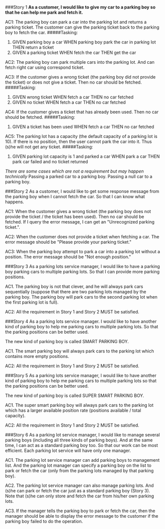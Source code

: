 ###Story 1
**As a customer, I would like to give my car to a parking boy so that he can help me park and fetch it.**

AC1: 
The parking boy can park a car into the parking lot and returns a parking ticket. 
The customer can give the parking ticket back to the parking boy to fetch the car.
#####Tasking:
1. GIVEN parking boy a car WHEN parking boy park the car in parking lot THEN return a ticket
2. GIVEN a parking ticket WHEN fetch the car THEN get the car


AC2:
 The parking boy can park multiple cars into the parking lot. 
 And can fetch right car using correspond ticket.
 
AC3:
 If the customer gives a wrong ticket (the parking boy did not provide the ticket) or does not give a ticket. 
 Then no car should be fetched.
 #####Tasking:
 1. GIVEN wrong ticket WHEN fetch a car THEN no car fetched
 2. GIVEN no ticket WHEN fetch a car THEN no car fetched
 
AC4: 
If the customer gives a ticket that has already been used. 
Then no car should be fetched.
#####Tasking:
 1. GIVEN a ticket has been used WHEN fetch a car THEN no car fetched

AC5:
The parking lot has a capacity (the default capacity of a parking lot is 10). 
If there is no position, then the user cannot park the car into it. 
Thus (s)he will not get any ticket.
#####Tasking:
 1. GIVEN parking lot capacity is 1 and parked a car WHEN park a car THEN park car failed and no ticket returned

*There are some cases which are not a requirement but may happen technically*
Passing a parked car to a parking boy.
Passing a null car to a parking boy.


###Story 2
As a customer, I would like to get some response message from the parking boy when I cannot fetch the car.
So that I can know what happens.

AC1: 
When the customer gives a wrong ticket (the parking boy does not provide the ticket / the ticket has been used).
Then no car should be fetched. If I query the error message, I can get an "Unrecognized parking ticket.".

AC2: 
When the customer does not provide a ticket when fetching a car. 
The error message should be "Please provide your parking ticket."

AC3: 
When the parking boy attempt to park a car into a parking lot without a position. 
The error message should be "Not enough position."

###Story 3
As a parking lots service manager, I would like to have a parking boy parking cars to multiple parking lots. 
So that I can provide more parking positions.

AC1.
The parking boy is not that clever, and he will always park cars sequentially 
(suppose that there are two parking lots managed by the parking boy.
The parking boy will park cars to the second parking lot when the first parking lot is full).

AC2:
All the requirement in Story 1 and Story 2 MUST be satisfied.

###Story 4
As a parking lots service manager.
I would like to have another kind of parking boy to help me parking cars to multiple parking lots.
So that the parking positions can be better used.

The new kind of parking boy is called SMART PARKING BOY.

AC1.
The smart parking boy will always park cars to the parking lot which contains more empty positions.

AC2:
All the requirement in Story 1 and Story 2 MUST be satisfied.


###Story 5
As a parking lots service manager, 
I would like to have another kind of parking boy to help me parking cars to multiple parking lots 
so that the parking positions can be better used.

The new kind of parking boy is called SUPER SMART PARKING BOY.

AC1.
The super smart parking boy will always park cars to the parking lot 
which has a larger available position rate (positions available / total capacity).

AC2: 
All the requirement in Story 1 and Story 2 MUST be satisfied.


###Story 6
As a parking lot service manager, 
I would like to manage several parking boys (including all three kinds of parking boys). 
And at the same time, I can act as a standard parking boy too. So that our work can be most efficient.
Each parking lot service will have only one manager.

AC1. 
The parking lot service manager can add parking boys to management list.
And the parking lot manager can specify a parking boy on the list to park or fetch the car 
(only from the parking lots managed by that parking boy).

AC2. 
The parking lot service manager can also manage parking lots. 
And (s)he can park or fetch the car just as a standard parking boy (Story 3).
Note that (s)he can only store and fetch the car from his/her own parking lots.

AC3. 
If the manager tells the parking boy to park or fetch the car, 
then the manager should be able to display the error message to the customer if the parking boy failed to do the operation.